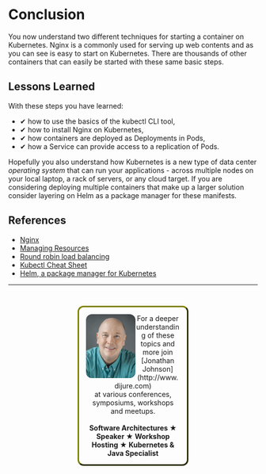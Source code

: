 # Conclusion #

You now understand two different techniques for starting a container on Kubernetes. Nginx is a commonly used for serving up web contents and as you can see is easy to start on Kubernetes. There are thousands of other containers that can easily be started with these same basic steps.

## Lessons Learned ##

With these steps you have learned:

- &#x2714; how to use the basics of the kubectl CLI tool,
- &#x2714; how to install Nginx on Kubernetes,
- &#x2714; how containers are deployed as Deployments in Pods,
- &#x2714; how a Service can provide access to a replication of Pods.

Hopefully you also understand how Kubernetes is a new type of data center _operating system_ that can run your applications - across multiple nodes on your local laptop, a rack of servers, or any cloud target. If you are considering deploying multiple containers that make up a larger solution consider layering on Helm as a package manager for these manifests.

## References ##

- [Nginx](https://www.nginx.com/)
- [Managing Resources](https://kubernetes.io/docs/concepts/cluster-administration/manage-deployment/)
- [Round robin load balancing](https://en.wikipedia.org/wiki/Round-robin_DNS)
- [Kubectl Cheat Sheet](https://kubernetes.io/docs/reference/kubectl/cheatsheet/)
- [Helm, a package manager for Kubernetes](https://helm.sh/)

------
<p style="text-align: center; padding: 1em; margin: 3em; margin-left: 10em; margin-right: 10em; border-; 1px; border-color: olive;  border-radius: 12px; border-style:outset">
<img align="left" src="./assets/jonathan-johnson.jpg" width="100" style="border-radius: 12px">
For a deeper understanding of these topics and more join <br>[Jonathan Johnson](http://www.dijure.com)<br> at various conferences, symposiums, workshops and meetups.
<br><br>
<b>Software Architectures ★ Speaker ★ Workshop Hosting ★ Kubernetes & Java Specialist</b>
</p>
